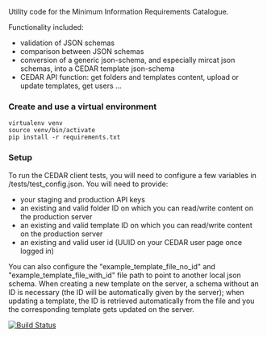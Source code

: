 Utility code for the Minimum Information Requirements Catalogue.

Functionality included:
 - validation of JSON schemas
 - comparison between JSON schemas
 - conversion of a generic json-schema, and especially mircat json schemas, into a CEDAR template json-schema
 - CEDAR API function: get folders and templates content, upload or update templates, get users ...

### Create and use a virtual environment

```
virtualenv venv
source venv/bin/activate
pip install -r requirements.txt
```

### Setup

To run the CEDAR client tests, you will need to configure a few variables in /tests/test_config.json.
You will need to provide:
- your staging and production API keys
- an existing and valid folder ID on which you can read/write content on the production server
- an existing and valid template ID on which you can read/write content on the production server
- an existing and valid user id (UUID on your CEDAR user page once logged in)

You can also configure the "example_template_file_no_id" and "example_template_file_with_id" file path to point to 
another local json schema. When creating a new template on the server, a schema without an ID is necessary (the ID will
be automatically given by the server); when updating a template, the ID is retrieved automatically from the file and 
you the corresponding template gets updated on the server.

[![Build Status](https://travis-ci.org/FAIRsharing/mircat-tools.svg?branch=master)](https://travis-ci.org/FAIRsharing/mircat-tools)

